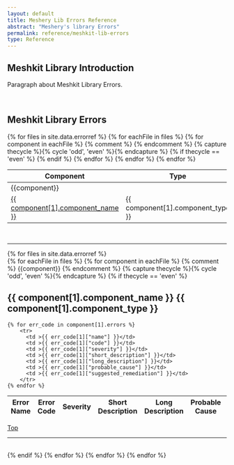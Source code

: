 ```yaml
---
layout: default
title: Meshery Lib Errors Reference
abstract: "Meshery's library Errors"
permalink: reference/meshkit-lib-errors
type: Reference
---
```

## Meshkit Library Introduction

Paragraph about Meshkit Library Errors.

<br>

## Meshkit Library Errors

<table>
<thead>
  <tr>
    <th>Component</th>
    <th>Type</th>
  </tr>
</thead>
<tbody>
  {% for files in site.data.errorref %}    
    {% for eachFile in files %}
      {% for component in eachFile  %}
          {% comment %} <tr><td colspan="2">{{component}}</td></tr> {% endcomment %}
           {% capture thecycle %}{% cycle 'odd', 'even' %}{% endcapture %}
            {% if thecycle == 'even' %}             
            <tr>
              <td><a href="#{{ component[1].component_name }}-{{ component[1].component_type }}">{{ component[1].component_name }}</a></td>
              <td>{{ component[1].component_type }}</td>
            </tr>
        {% endif %}
      {% endfor %}      
    {% endfor %}
  {% endfor %}
</tbody>
</table>

<br>
<hr>


  {% for files in site.data.errorref %}    
    {% for eachFile in files %}
      {% for component in eachFile  %}
          {% comment %} <tr><td colspan="2">{{component}}</td></tr> {% endcomment %}
           {% capture thecycle %}{% cycle 'odd', 'even' %}{% endcapture %}
            {% if thecycle == 'even' %}    
## {{ component[1].component_name }} {{ component[1].component_type }}

  <table>
  <thead>
    <tr>
      <th>Error Name</th>
      <th>Error Code</th>
      <th>Severity</th>
      <th>Short Description</th>
      <th>Long Description</th>
      <th>Probable Cause</th>
      <th>Suggested Remediation</th>
    </tr>
  </thead>
  <tbody>
  

    {% for err_code in component[1].errors %}    
        <tr>
          <td >{{ err_code[1]["name"] }}</td>
          <td >{{ err_code[1]["code"] }}</td>
          <td >{{ err_code[1]["severity"] }}</td>
          <td >{{ err_code[1]["short_description"] }}</td>
          <td >{{ err_code[1]["long_description"] }}</td>
          <td >{{ err_code[1]["probable_cause"] }}</td>
          <td >{{ err_code[1]["suggested_remediation"] }}</td>
        </tr>
    {% endfor %}

  </tbody>
  </table>
  <a href="#meshkit-library-errors">Top</a>
  <hr>
  <br>
{% endif %}
{% endfor %}
{% endfor %}
{% endfor %}
